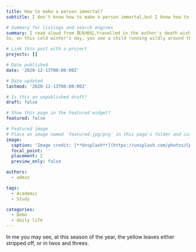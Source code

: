 ```yaml
---
title: How to make a person immortal?
subtitle: I don't know how to make a person immortal,but I know how to make a person alive until I die.There is no doubt that a brain with unique memory、voice、look decides a person.May be I can train an AI to create a person with a long text about my memory with him. I can also record a person's voice,and add it to the model.May the difficult thing is that I do not have a big server(I have no money).I sincerely hope that the old who raised me could accompany me util my death.

# Summary for listings and search engines
summary: I read aloud from 我与地坛,travelled in the author's death wish.It was a moment of realisation that there was nothing more to lose.
So, on this cold winter's day, you see a child running wildly around the playground, tired and sprawled out in the dark.

# Link this post with a project
projects: []

# Date published
date: '2020-12-13T00:00:00Z'

# Date updated
lastmod: '2020-12-13T00:00:00Z'

# Is this an unpublished draft?
draft: false

# Show this page in the Featured widget?
featured: false

# Featured image
# Place an image named `featured.jpg/png` in this page's folder and customize its options here.
image:
  caption: 'Image credit: [**Unsplash**](https://unsplash.com/photos/CpkOjOcXdUY)'
  focal_point: ''
  placement: 2
  preview_only: false

authors:
  - admin

tags:
  - Academic
  - Study

categories:
  - Demo
  - daily life
---
```


In me you may see, at this season of the year, the yellow leaves either stripped off, or in twos and threes.
